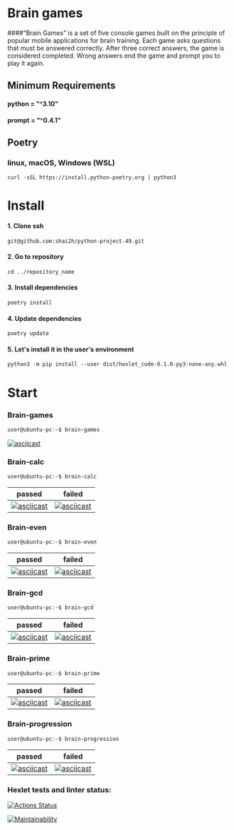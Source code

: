 # Brain games
####“Brain Games” is a set of five console games built on the principle of popular mobile applications for brain training. Each game asks questions that must be answered correctly. After three correct answers, the game is considered completed. Wrong answers end the game and prompt you to play it again.

## Minimum Requirements
#### python = "^3.10" <br>
#### prompt = "^0.4.1"

## Poetry
### linux, macOS, Windows (WSL)

```
curl -sSL https://install.python-poetry.org | python3
```

# Install
#### 1. Clone ssh
```
git@github.com:shai2h/python-project-49.git
```
#### 2. Go to repository
```
cd ../repository_name
```
#### 3. Install dependencies
```
poetry install
```

#### 4. Update dependencies
```
poetry update
```
#### 5. Let's install it in the user's environment
```
python3 -m pip install --user dist/hexlet_code-0.1.0-py3-none-any.whl
```
# Start
### Brain-games
```powershell
user@ubuntu-pc:~$ brain-games
```
[![asciicast](https://asciinema.org/a/5ph3TLgVnQp6p8exYe0otVV9J.svg)](https://asciinema.org/a/5ph3TLgVnQp6p8exYe0otVV9J)

### Brain-calc
```powershell
user@ubuntu-pc:~$ brain-calc
```
|passed|failed|
|:-:|:-:|
|[![asciicast](https://asciinema.org/a/5ph3TLgVnQp6p8exYe0otVV9J.svg)](https://asciinema.org/a/5ph3TLgVnQp6p8exYe0otVV9J)|[![asciicast](https://asciinema.org/a/rGXAcDyuxOgqkwyuaQ6URjp6d.svg)](https://asciinema.org/a/rGXAcDyuxOgqkwyuaQ6URjp6d)|

### Brain-even
```powershell
user@ubuntu-pc:~$ brain-even
```
|passed|failed|
|:-:|:-:|
|[![asciicast](https://asciinema.org/a/uzwacvZEB9QE0QltHgMDeymwl.svg)](https://asciinema.org/a/uzwacvZEB9QE0QltHgMDeymwl)|[![asciicast](https://asciinema.org/a/czuB1hB1h3851cpVXBi4rpkXT.svg)](https://asciinema.org/a/czuB1hB1h3851cpVXBi4rpkXT)|

### Brain-gcd
```powershell
user@ubuntu-pc:~$ brain-gcd
```
|passed|failed|
|:-:|:-:|
|[![asciicast](https://asciinema.org/a/KPXRhpk5Xl9dtvudvRTV6uEIH.svg)](https://asciinema.org/a/KPXRhpk5Xl9dtvudvRTV6uEIH)|[![asciicast](https://asciinema.org/a/7NVSaNqjycsyesr7uT2qK8hFm.svg)](https://asciinema.org/a/7NVSaNqjycsyesr7uT2qK8hFm)|

### Brain-prime
```powershell
user@ubuntu-pc:~$ brain-prime
```
|passed|failed|
|:-:|:-:|
|[![asciicast](https://asciinema.org/a/bh7xiSihgs3oT1Dp0XEDXt0FI.svg)](https://asciinema.org/a/bh7xiSihgs3oT1Dp0XEDXt0FI)|[![asciicast](https://asciinema.org/a/mQV2rSP9Rs5TQ3PPm4lmYP97p.svg)](https://asciinema.org/a/mQV2rSP9Rs5TQ3PPm4lmYP97p)|

### Brain-progression
```powershell
user@ubuntu-pc:~$ brain-progression
```
|passed|failed|
|:-:|:-:|
|[![asciicast](https://asciinema.org/a/BYYsgG6rYFDQDOmk5qYPmG95O.svg)](https://asciinema.org/a/BYYsgG6rYFDQDOmk5qYPmG95O)|[![asciicast](https://asciinema.org/a/NP8LqcNDn5sT5DwyYAWQKJEA9.svg)](https://asciinema.org/a/NP8LqcNDn5sT5DwyYAWQKJEA9)|









### Hexlet tests and linter status:
[![Actions Status](https://github.com/shai2h/python-project-49/actions/workflows/hexlet-check.yml/badge.svg)](https://github.com/shai2h/python-project-49/actions)

[![Maintainability](https://api.codeclimate.com/v1/badges/bfd427637d3296c59338/maintainability)](https://codeclimate.com/github/shai2h/python-project-49/maintainability)
